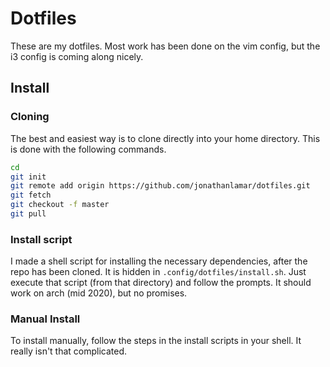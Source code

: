 # Dotfiles

These are my dotfiles.  Most work has been done on the vim config, but the i3
config is coming along nicely.

## Install

### Cloning

The best and easiest way is to clone directly into your home directory. This is
done with the following commands.

```bash
cd
git init
git remote add origin https://github.com/jonathanlamar/dotfiles.git
git fetch
git checkout -f master
git pull
```

### Install script

I made a shell script for installing the necessary dependencies, after the repo
has been cloned.  It is hidden in `.config/dotfiles/install.sh`.  Just execute
that script (from that directory) and follow the prompts.  It should work on
arch (mid 2020), but no promises.

### Manual Install

To install manually, follow the steps in the install scripts in your shell.  It
really isn't that complicated.
